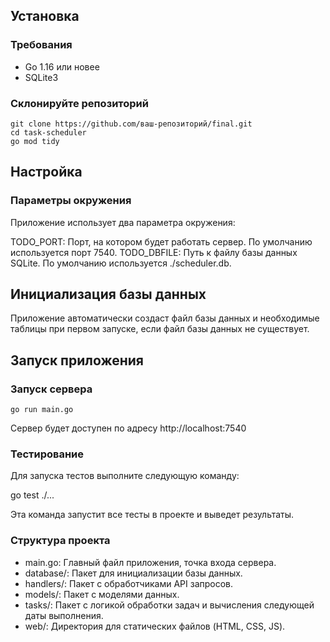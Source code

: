 ## Установка

### Требования

- Go 1.16 или новее
- SQLite3

### Склонируйте репозиторий

```
git clone https://github.com/ваш-репозиторий/final.git
cd task-scheduler
go mod tidy
```

## Настройка
### Параметры окружения
Приложение использует два параметра окружения:

TODO_PORT: Порт, на котором будет работать сервер. По умолчанию используется порт 7540.
TODO_DBFILE: Путь к файлу базы данных SQLite. По умолчанию используется ./scheduler.db.

## Инициализация базы данных

Приложение автоматически создаст файл базы данных и необходимые таблицы при первом запуске, если файл базы данных не существует.

## Запуск приложения
### Запуск сервера

```
go run main.go
```
Сервер будет доступен по адресу http://localhost:7540

### Тестирование
Для запуска тестов выполните следующую команду:

go test ./...

Эта команда запустит все тесты в проекте и выведет результаты.

### Структура проекта
- main.go: Главный файл приложения, точка входа сервера.
- database/: Пакет для инициализации базы данных.
- handlers/: Пакет с обработчиками API запросов.
- models/: Пакет с моделями данных.
- tasks/: Пакет с логикой обработки задач и вычисления следующей даты выполнения.
- web/: Директория для статических файлов (HTML, CSS, JS).